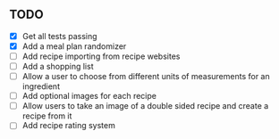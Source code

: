 ## TODO

- [x] Get all tests passing
- [x] Add a meal plan randomizer
- [ ] Add recipe importing from recipe websites
- [ ] Add a shopping list
- [ ] Allow a user to choose from different units of measurements for an ingredient
- [ ] Add optional images for each recipe
- [ ] Allow users to take an image of a double sided recipe and create a recipe from it
- [ ] Add recipe rating system